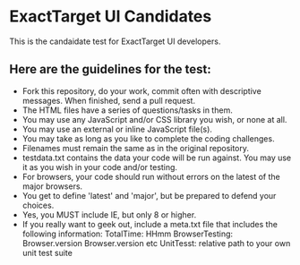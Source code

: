 # ExactTarget UI Candidates
This is the candaidate test for ExactTarget UI developers. 

## Here are the guidelines for the test:
+ Fork this repository, do your work, commit often with descriptive messages. When finished, send a pull request.
+ The HTML files have a series of questions/tasks in them.
+ You may use any JavaScript and/or CSS library you wish, or none at all.
+ You may use an external or inline JavaScript file(s).
+ You may take as long as you like to complete the coding challenges.
+ Filenames must remain the same as in the original repository.
+ testdata.txt contains the data your code will be run against. You may use it as you wish in your code and/or testing.
+ For browsers, your code should run without errors on the latest of the major browsers.
+ You get to define 'latest' and 'major', but be prepared to defend your choices.
+ Yes, you MUST include IE, but only 8 or higher.
+ If you really want to geek out, include a meta.txt file that includes the following information:
  TotalTime: HHmm
  BrowserTesting: Browser.version Browser.version etc
  UnitTesst: relative path to your own unit test suite
